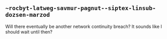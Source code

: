 ## `~rocbyt-latweg-savmur-pagnut--siptex-linsub-dozsen-marzod`
Will there eventually be another network continuity breach? It sounds like I should wait until then?